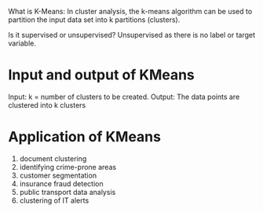 What is K-Means:
In cluster analysis, the k-means algorithm can be used to partition the input data set into k partitions (clusters).

Is it supervised or unsupervised?
Unsupervised as there is no label or target variable.

# Input and output of KMeans
Input: k = number of clusters to be created.
Output: The data points are clustered into k clusters

# Application of KMeans
1. document clustering
2. identifying crime-prone areas
3. customer segmentation
4. insurance fraud detection
5. public transport data analysis
6. clustering of IT alerts
